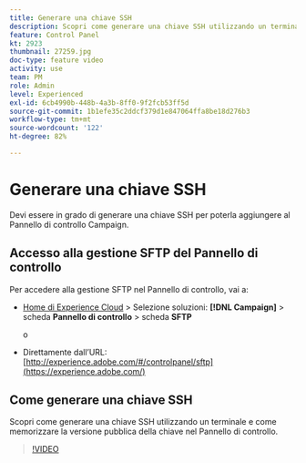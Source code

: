 ```yaml
---
title: Generare una chiave SSH
description: Scopri come generare una chiave SSH utilizzando un terminale e come memorizzare la versione pubblica della chiave nel Pannello di controllo.
feature: Control Panel
kt: 2923
thumbnail: 27259.jpg
doc-type: feature video
activity: use
team: PM
role: Admin
level: Experienced
exl-id: 6cb4990b-448b-4a3b-8ff0-9f2fcb53ff5d
source-git-commit: 1b1efe35c2ddcf379d1e847064ffa8be18d276b3
workflow-type: tm+mt
source-wordcount: '122'
ht-degree: 82%

---
```


# Generare una chiave SSH

Devi essere in grado di generare una chiave SSH per poterla aggiungere al Pannello di controllo Campaign.

## Accesso alla gestione SFTP del Pannello di controllo

Per accedere alla gestione SFTP nel Pannello di controllo, vai a:

* [Home di Experience Cloud](https://experience.adobe.com/#/home) > Selezione soluzioni: **[!DNL Campaign]** > scheda **Pannello di controllo** > scheda **SFTP**

   o
* Direttamente dall’URL: [http://experience.adobe.com/#/controlpanel/sftp](https://experience.adobe.com/)

## Come generare una chiave SSH

Scopri come generare una chiave SSH utilizzando un terminale e come memorizzare la versione pubblica della chiave nel Pannello di controllo.

>[!VIDEO](https://video.tv.adobe.com/v/27259?quality=12&learn=0n)
